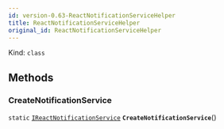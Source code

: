 ```yaml
---
id: version-0.63-ReactNotificationServiceHelper
title: ReactNotificationServiceHelper
original_id: ReactNotificationServiceHelper
---
```


Kind: `class`





## Methods
### CreateNotificationService
`static` [`IReactNotificationService`](IReactNotificationService) **`CreateNotificationService`**()




